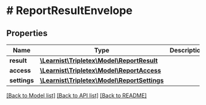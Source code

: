 # # ReportResultEnvelope

## Properties

Name | Type | Description | Notes
------------ | ------------- | ------------- | -------------
**result** | [**\Learnist\Tripletex\Model\ReportResult**](ReportResult.md) |  | [optional]
**access** | [**\Learnist\Tripletex\Model\ReportAccess**](ReportAccess.md) |  | [optional]
**settings** | [**\Learnist\Tripletex\Model\ReportSettings**](ReportSettings.md) |  | [optional]

[[Back to Model list]](../../README.md#models) [[Back to API list]](../../README.md#endpoints) [[Back to README]](../../README.md)
